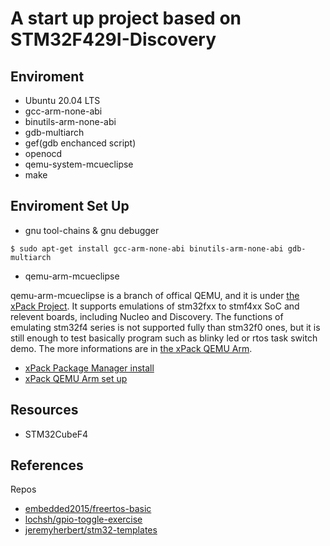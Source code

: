 # A start up project based on STM32F429I-Discovery

## Enviroment

* Ubuntu 20.04 LTS
* gcc-arm-none-abi
* binutils-arm-none-abi
* gdb-multiarch
* gef(gdb enchanced script)
* openocd
* qemu-system-mcueclipse
* make

## Enviroment Set Up

* gnu tool-chains & gnu debugger

```
$ sudo apt-get install gcc-arm-none-abi binutils-arm-none-abi gdb-multiarch
```

* qemu-arm-mcueclipse

qemu-arm-mcueclipse is a branch of offical QEMU, and it is under [the xPack Project](https://xpack.github.io/). It supports emulations of stm32fxx to stmf4xx SoC and relevent boards, including Nucleo and Discovery. The functions of emulating stm32f4 series is not supported fully than stm32f0 ones, but it is still enough to test basically program such as blinky led or rtos task switch demo. The more informations are in [the xPack QEMU Arm](https://xpack.github.io/qemu-arm/).
* [xPack Package Manager install](https://xpack.github.io/xpm/install/)
* [xPack QEMU Arm set up](https://xpack.github.io/qemu-arm/install/)

## Resources
* STM32CubeF4

## References
Repos
  * [embedded2015/freertos-basic](https://github.com/embedded2015/freertos-basic)
  * [lochsh/gpio-toggle-exercise](https://github.com/lochsh/gpio-toggle-exercise)
  * [jeremyherbert/stm32-templates](https://github.com/jeremyherbert/stm32-templates)
